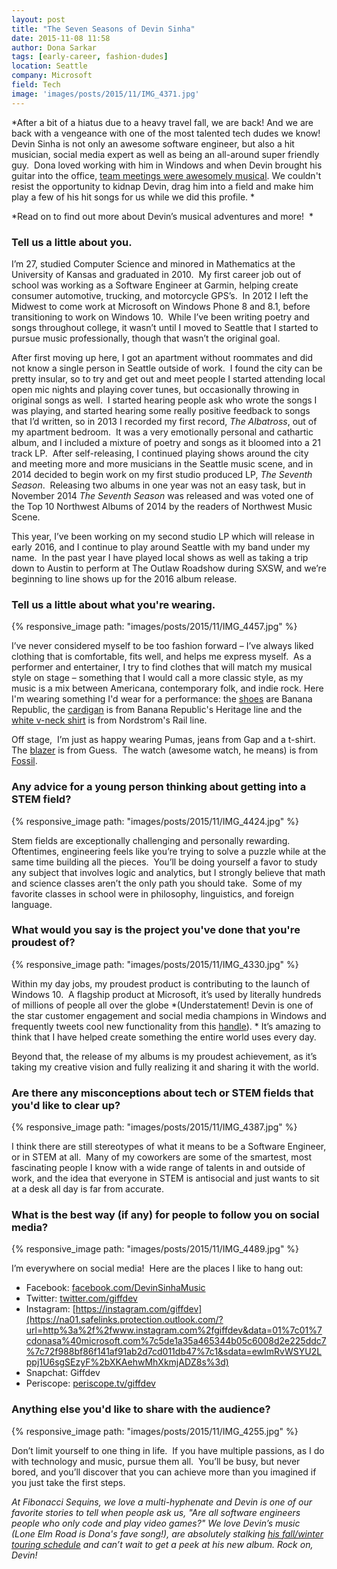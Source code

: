 ```yaml
---
layout: post
title: "The Seven Seasons of Devin Sinha"
date: 2015-11-08 11:58
author: Dona Sarkar
tags: [early-career, fashion-dudes]
location: Seattle
company: Microsoft
field: Tech
image: 'images/posts/2015/11/IMG_4371.jpg'
---
```


*After a bit of a hiatus due to a heavy travel fall, we are back! And we are back with a vengeance with one of the most talented tech dudes we know! Devin Sinha is not only an awesome software engineer, but also a hit musician, social media expert as well as being an all-around super friendly guy.  Dona loved working with him in Windows and when Devin brought his guitar into the office, [team meetings were awesomely musical](https://www.facebook.com/literati/videos/vb.2204306/10103858457941173/?type=2&theater). We couldn't resist the opportunity to kidnap Devin, drag him into a field and make him play a few of his hit songs for us while we did this profile. *

*Read on to find out more about Devin’s musical adventures and more!  *

### Tell us a little about you.

I’m 27, studied Computer Science and minored in Mathematics at the University of Kansas and graduated in 2010.  My first career job out of school was working as a Software Engineer at Garmin, helping create consumer automotive, trucking, and motorcycle GPS’s.  In 2012 I left the Midwest to come work at Microsoft on Windows Phone 8 and 8.1, before transitioning to work on Windows 10.  While I’ve been writing poetry and songs throughout college, it wasn’t until I moved to Seattle that I started to pursue music professionally, though that wasn’t the original goal.

After first moving up here, I got an apartment without roommates and did not know a single person in Seattle outside of work.  I found the city can be pretty insular, so to try and get out and meet people I started attending local open mic nights and playing cover tunes, but occasionally throwing in original songs as well.  I started hearing people ask who wrote the songs I was playing, and started hearing some really positive feedback to songs that I’d written, so in 2013 I recorded my first record, *The Albatross*, out of my apartment bedroom.  It was a very emotionally personal and cathartic album, and I included a mixture of poetry and songs as it bloomed into a 21 track LP.  After self-releasing, I continued playing shows around the city and meeting more and more musicians in the Seattle music scene, and in 2014 decided to begin work on my first studio produced LP, *The Seventh Season*.  Releasing two albums in one year was not an easy task, but in November 2014 *The Seventh Season* was released and was voted one of the Top 10 Northwest Albums of 2014 by the readers of Northwest Music Scene.

This year, I’ve been working on my second studio LP which will release in early 2016, and I continue to play around Seattle with my band under my name.  In the past year I have played local shows as well as taking a trip down to Austin to perform at The Outlaw Roadshow during SXSW, and we’re beginning to line shows up for the 2016 album release.

### Tell us a little about what you're wearing.

{% responsive_image path: "images/posts/2015/11/IMG_4457.jpg" %}

I’ve never considered myself to be too fashion forward – I’ve always liked clothing that is comfortable, fits well, and helps me express myself.  As a performer and entertainer, I try to find clothes that will match my musical style on stage – something that I would call a more classic style, as my music is a mix between Americana, contemporary folk, and indie rock. Here I'm wearing something I'd wear for a performance: the [shoes](http://amzn.to/20EF4xP) are Banana Republic, the [cardigan](http://amzn.to/1Pw8nNJ) is from Banana Republic's Heritage line and the [white v-neck shirt](http://amzn.to/1QctxCe) is from Nordstrom's Rail line.

Off stage,  I’m just as happy wearing Pumas, jeans from Gap and a t-shirt. The [blazer](http://amzn.to/1QctIxm) is from Guess.  The watch (awesome watch, he means) is from [Fossil](http://amzn.to/20EFhAZ).

### Any advice for a young person thinking about getting into a STEM field?

{% responsive_image path: "images/posts/2015/11/IMG_4424.jpg" %}

Stem fields are exceptionally challenging and personally rewarding.  Oftentimes, engineering feels like you’re trying to solve a puzzle while at the same time building all the pieces.  You’ll be doing yourself a favor to study any subject that involves logic and analytics, but I strongly believe that math and science classes aren’t the only path you should take.  Some of my favorite classes in school were in philosophy, linguistics, and foreign language.

### What would you say is the project you've done that you're proudest of?

{% responsive_image path: "images/posts/2015/11/IMG_4330.jpg" %}

Within my day jobs, my proudest product is contributing to the launch of Windows 10.  A flagship product at Microsoft, it’s used by literally hundreds of millions of people all over the globe *(Understatement! Devin is one of the star customer engagement and social media champions in Windows and frequently tweets cool new functionality from this [handle](https://twitter.com/windowsinsider)). * It’s amazing to think that I have helped create something the entire world uses every day.

Beyond that, the release of my albums is my proudest achievement, as it’s taking my creative vision and fully realizing it and sharing it with the world.

### Are there any misconceptions about tech or STEM fields that you'd like to clear up?

{% responsive_image path: "images/posts/2015/11/IMG_4387.jpg" %}

I think there are still stereotypes of what it means to be a Software Engineer, or in STEM at all.  Many of my coworkers are some of the smartest, most fascinating people I know with a wide range of talents in and outside of work, and the idea that everyone in STEM is antisocial and just wants to sit at a desk all day is far from accurate.

### What is the best way (if any) for people to follow you on social media?

{% responsive_image path: "images/posts/2015/11/IMG_4489.jpg" %}

I’m everywhere on social media!  Here are the places I like to hang out:

- Facebook: [facebook.com/DevinSinhaMusic](https://na01.safelinks.protection.outlook.com/?url=http%3a%2f%2fwww.facebook.com%2fDevinSinhaMusic&data=01%7c01%7cdonasa%40microsoft.com%7c5de1a35a465344b05c6008d2e225ddc7%7c72f988bf86f141af91ab2d7cd011db47%7c1&sdata=Ip3cGdCdpM9RRVUgM6iHzqRchus6W71dAHMKTTGsaMI%3d)
- Twitter: [twitter.com/giffdev](https://na01.safelinks.protection.outlook.com/?url=http%3a%2f%2fwww.twitter.com%2fgiffdev&data=01%7c01%7cdonasa%40microsoft.com%7c5de1a35a465344b05c6008d2e225ddc7%7c72f988bf86f141af91ab2d7cd011db47%7c1&sdata=GrBWM2iWbMAAwruIvD0nYFo4kBV3qjsD%2fhGqzGYOwUU%3d)
- Instagram: [https://instagram.com/giffdev](https://na01.safelinks.protection.outlook.com/?url=http%3a%2f%2fwww.instagram.com%2fgiffdev&data=01%7c01%7cdonasa%40microsoft.com%7c5de1a35a465344b05c6008d2e225ddc7%7c72f988bf86f141af91ab2d7cd011db47%7c1&sdata=ewImRvWSYU2Lppj1U6sgSEzyF%2bXKAehwMhXkmjADZ8s%3d)
- Snapchat: Giffdev
- Periscope: [periscope.tv/giffdev](https://na01.safelinks.protection.outlook.com/?url=http%3a%2f%2fwww.periscope.tv%2fgiffdev&data=01%7c01%7cdonasa%40microsoft.com%7c5de1a35a465344b05c6008d2e225ddc7%7c72f988bf86f141af91ab2d7cd011db47%7c1&sdata=UqCDuU9WqO2T3uTFeR357DknwFV812d0W0KX6R2yxG8%3d)

### Anything else you'd like to share with the audience?

{% responsive_image path: "images/posts/2015/11/IMG_4255.jpg" %}

Don’t limit yourself to one thing in life.  If you have multiple passions, as I do with technology and music, pursue them all.  You’ll be busy, but never bored, and you’ll discover that you can achieve more than you imagined if you just take the first steps.

*At Fibonacci Sequins, we love a multi-hyphenate and Devin is one of our favorite stories to tell when people ask us, "Are all software engineers people who only code and play video games?" We love Devin’s music (Lone Elm Road is Dona's fave song!), are absolutely stalking [his fall/winter touring schedule](http://www.devinsinha.com/tour-dates/) and can’t wait to get a peek at his new album. Rock on, Devin!*
